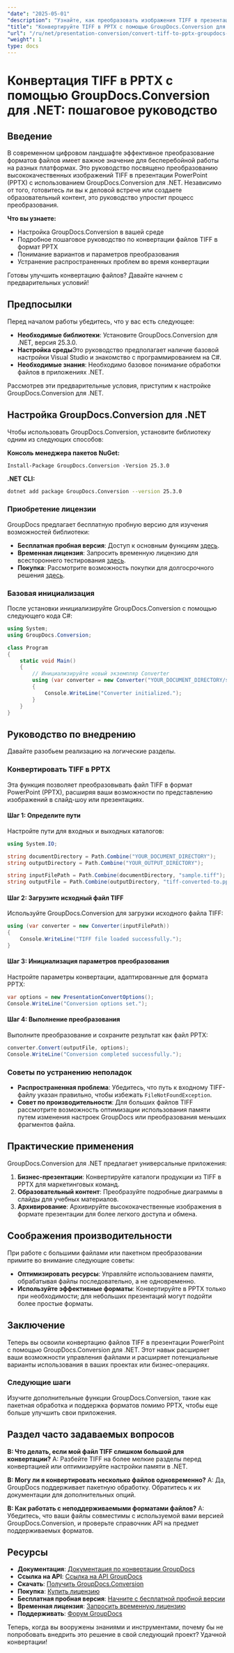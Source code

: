 ```yaml
---
"date": "2025-05-01"
"description": "Узнайте, как преобразовать изображения TIFF в презентации PowerPoint с помощью GroupDocs.Conversion для .NET. Следуйте этому пошаговому руководству для бесшовной интеграции в ваши проекты."
"title": "Конвертируйте TIFF в PPTX с помощью GroupDocs.Conversion для .NET&#58; Пошаговое руководство"
"url": "/ru/net/presentation-conversion/convert-tiff-to-pptx-groupdocs-conversion-dotnet/"
"weight": 1
type: docs
---
```

# Конвертация TIFF в PPTX с помощью GroupDocs.Conversion для .NET: пошаговое руководство

## Введение
В современном цифровом ландшафте эффективное преобразование форматов файлов имеет важное значение для бесперебойной работы на разных платформах. Это руководство посвящено преобразованию высококачественных изображений TIFF в презентации PowerPoint (PPTX) с использованием GroupDocs.Conversion для .NET. Независимо от того, готовитесь ли вы к деловой встрече или создаете образовательный контент, это руководство упростит процесс преобразования.

**Что вы узнаете:**
- Настройка GroupDocs.Conversion в вашей среде
- Подробное пошаговое руководство по конвертации файлов TIFF в формат PPTX
- Понимание вариантов и параметров преобразования
- Устранение распространенных проблем во время конвертации

Готовы улучшить конвертацию файлов? Давайте начнем с предварительных условий!

## Предпосылки
Перед началом работы убедитесь, что у вас есть следующее:
- **Необходимые библиотеки**: Установите GroupDocs.Conversion для .NET, версия 25.3.0.
- **Настройка среды**Это руководство предполагает наличие базовой настройки Visual Studio и знакомство с программированием на C#.
- **Необходимые знания**: Необходимо базовое понимание обработки файлов в приложениях .NET.

Рассмотрев эти предварительные условия, приступим к настройке GroupDocs.Conversion для .NET.

## Настройка GroupDocs.Conversion для .NET
Чтобы использовать GroupDocs.Conversion, установите библиотеку одним из следующих способов:

**Консоль менеджера пакетов NuGet:**
```shell
Install-Package GroupDocs.Conversion -Version 25.3.0
```

**\.NET CLI:**
```bash
dotnet add package GroupDocs.Conversion --version 25.3.0
```

### Приобретение лицензии
GroupDocs предлагает бесплатную пробную версию для изучения возможностей библиотеки:
- **Бесплатная пробная версия**: Доступ к основным функциям [здесь](https://releases.groupdocs.com/conversion/net/).
- **Временная лицензия**: Запросить временную лицензию для всестороннего тестирования [здесь](https://purchase.groupdocs.com/temporary-license/).
- **Покупка**: Рассмотрите возможность покупки для долгосрочного решения [здесь](https://purchase.groupdocs.com/buy).

### Базовая инициализация
После установки инициализируйте GroupDocs.Conversion с помощью следующего кода C#:
```csharp
using System;
using GroupDocs.Conversion;

class Program
{
    static void Main()
    {
        // Инициализируйте новый экземпляр Converter
        using (var converter = new Converter("YOUR_DOCUMENT_DIRECTORY/sample.tiff"))
        {
            Console.WriteLine("Converter initialized.");
        }
    }
}
```

## Руководство по внедрению
Давайте разобьем реализацию на логические разделы.

### Конвертировать TIFF в PPTX
Эта функция позволяет преобразовывать файл TIFF в формат PowerPoint (PPTX), расширяя ваши возможности по представлению изображений в слайд-шоу или презентациях.

#### Шаг 1: Определите пути
Настройте пути для входных и выходных каталогов:
```csharp
using System.IO;

string documentDirectory = Path.Combine("YOUR_DOCUMENT_DIRECTORY");
string outputDirectory = Path.Combine("YOUR_OUTPUT_DIRECTORY");

string inputFilePath = Path.Combine(documentDirectory, "sample.tiff");
string outputFile = Path.Combine(outputDirectory, "tiff-converted-to.pptx");
```

#### Шаг 2: Загрузите исходный файл TIFF
Используйте GroupDocs.Conversion для загрузки исходного файла TIFF:
```csharp
using (var converter = new Converter(inputFilePath))
{
    Console.WriteLine("TIFF file loaded successfully.");
}
```

#### Шаг 3: Инициализация параметров преобразования
Настройте параметры конвертации, адаптированные для формата PPTX:
```csharp
var options = new PresentationConvertOptions();
Console.WriteLine("Conversion options set.");
```

#### Шаг 4: Выполнение преобразования
Выполните преобразование и сохраните результат как файл PPTX:
```csharp
converter.Convert(outputFile, options);
Console.WriteLine("Conversion completed successfully.");
```

### Советы по устранению неполадок
- **Распространенная проблема**: Убедитесь, что путь к входному TIFF-файлу указан правильно, чтобы избежать `FileNotFoundException`.
- **Совет по производительности**: Для больших файлов TIFF рассмотрите возможность оптимизации использования памяти путем изменения настроек GroupDocs или преобразования меньших фрагментов файла.

## Практические применения
GroupDocs.Conversion для .NET предлагает универсальные приложения:
1. **Бизнес-презентации**: Конвертируйте каталоги продукции из TIFF в PPTX для маркетинговых команд.
2. **Образовательный контент**: Преобразуйте подробные диаграммы в слайды для учебных материалов.
3. **Архивирование**: Архивируйте высококачественные изображения в формате презентации для более легкого доступа и обмена.

## Соображения производительности
При работе с большими файлами или пакетном преобразовании примите во внимание следующие советы:
- **Оптимизировать ресурсы**: Управляйте использованием памяти, обрабатывая файлы последовательно, а не одновременно.
- **Используйте эффективные форматы**: Конвертируйте в PPTX только при необходимости; для небольших презентаций могут подойти более простые форматы.

## Заключение
Теперь вы освоили конвертацию файлов TIFF в презентации PowerPoint с помощью GroupDocs.Conversion для .NET. Этот навык расширяет ваши возможности управления файлами и расширяет потенциальные варианты использования в ваших проектах или бизнес-операциях.

### Следующие шаги
Изучите дополнительные функции GroupDocs.Conversion, такие как пакетная обработка и поддержка форматов помимо PPTX, чтобы еще больше улучшить свои приложения.

## Раздел часто задаваемых вопросов
**В: Что делать, если мой файл TIFF слишком большой для конвертации?**
A: Разбейте TIFF на более мелкие разделы перед конвертацией или оптимизируйте настройки памяти в .NET.

**В: Могу ли я конвертировать несколько файлов одновременно?**
A: Да, GroupDocs поддерживает пакетную обработку. Обратитесь к их документации для дополнительных опций.

**В: Как работать с неподдерживаемыми форматами файлов?**
A: Убедитесь, что ваши файлы совместимы с используемой вами версией GroupDocs.Conversion, и проверьте справочник API на предмет поддерживаемых форматов.

## Ресурсы
- **Документация**: [Документация по конвертации GroupDocs](https://docs.groupdocs.com/conversion/net/)
- **Ссылка на API**: [Ссылка на API GroupDocs](https://reference.groupdocs.com/conversion/net/)
- **Скачать**: [Получить GroupDocs.Conversion](https://releases.groupdocs.com/conversion/net/)
- **Покупка**: [Купить лицензию](https://purchase.groupdocs.com/buy)
- **Бесплатная пробная версия**: [Начните с бесплатной пробной версии](https://releases.groupdocs.com/conversion/net/)
- **Временная лицензия**: [Запросить временную лицензию](https://purchase.groupdocs.com/temporary-license/)
- **Поддерживать**: [Форум GroupDocs](https://forum.groupdocs.com/c/conversion/10)

Теперь, когда вы вооружены знаниями и инструментами, почему бы не попробовать внедрить это решение в свой следующий проект? Удачной конвертации!